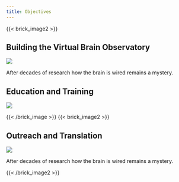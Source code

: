```yaml
---
title: Objectives
---
```

{{< brick_image2 >}}

## Building the Virtual Brain Observatory

![](/uploads/illustrations/cuate/responsive.svg)

After decades of research how the brain is wired remains a mystery.

## Education and Training

![](/uploads/illustrations/cuate/version-control.svg)



{{< /brick_image >}}
{{< brick_image2 >}}

## Outreach and Translation

![](/uploads/illustrations/cuate/responsive.svg)

After decades of research how the brain is wired remains a mystery.

{{< /brick_image2 >}}

